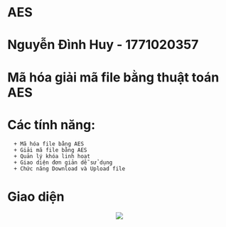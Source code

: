 # AES
# Nguyễn Đình Huy - 1771020357 
# Mã hóa giải mã file bằng thuật toán AES
# Các tính năng:
      + Mã hóa file bằng AES
      + Giải mã file bằng AES
      + Quản lý khóa linh hoạt
      + Giao diện đơn giản dễ sử dụng
      + Chức năng Download và Upload file
# Giao diện
<p align = "center">
  <img src="./">
</p>
